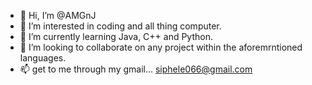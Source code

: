 - 👋 Hi, I’m @AMGnJ
- 👀 I’m interested in coding and all thing computer.
- 🌱 I’m currently learning Java, C++ and Python.
- 💞️ I’m looking to collaborate on any project within the aforemrntioned languages.
- 📫 get to me through my gmail... siphele066@gmail.com

<!---
AMGnJ/AMGnJ is a ✨ special ✨ repository because its `README.md` (this file) appears on your GitHub profile.
You can click the Preview link to take a look at your changes.
--->
